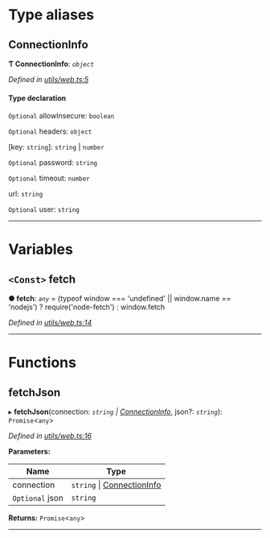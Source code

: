 

# Type aliases

<a id="connectioninfo"></a>

##  ConnectionInfo

**Ƭ ConnectionInfo**: *`object`*

*Defined in [utils/web.ts:5](https://github.com/nearprotocol/nearlib/blob/70d6520/src.ts/utils/web.ts#L5)*

#### Type declaration

`Optional`  allowInsecure: `boolean`

`Optional`  headers: `object`

[key: `string`]: `string` \| `number`

`Optional`  password: `string`

`Optional`  timeout: `number`

 url: `string`

`Optional`  user: `string`

___

# Variables

<a id="fetch"></a>

## `<Const>` fetch

**● fetch**: *`any`* =  (typeof window === 'undefined' || window.name == 'nodejs') ? require('node-fetch') : window.fetch

*Defined in [utils/web.ts:14](https://github.com/nearprotocol/nearlib/blob/70d6520/src.ts/utils/web.ts#L14)*

___

# Functions

<a id="fetchjson"></a>

##  fetchJson

▸ **fetchJson**(connection: *`string` \| [ConnectionInfo](_utils_web_.md#connectioninfo)*, json?: *`string`*): `Promise`<`any`>

*Defined in [utils/web.ts:16](https://github.com/nearprotocol/nearlib/blob/70d6520/src.ts/utils/web.ts#L16)*

**Parameters:**

| Name | Type |
| ------ | ------ |
| connection | `string` \| [ConnectionInfo](_utils_web_.md#connectioninfo) |
| `Optional` json | `string` |

**Returns:** `Promise`<`any`>

___

